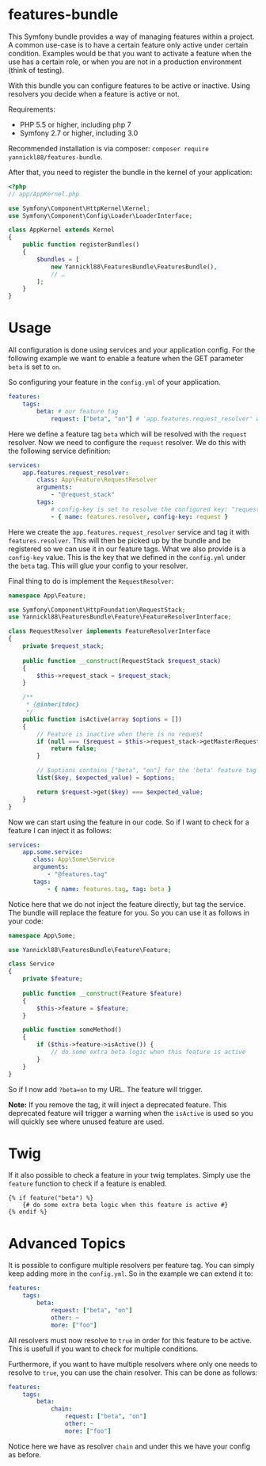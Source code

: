 # features-bundle
This Symfony bundle provides a way of managing features within a project. A common use-case is to have a certain feature only active under certain condition. Examples would be that you want to activate a feature when the use has a certain role, or when you are not in a production environment (think of testing).

With this bundle you can configure features to be active or inactive. Using resolvers you decide when a feature is active or not.

Requirements:
- PHP 5.5 or higher, including php 7
- Symfony 2.7 or higher, including 3.0
 
Recommended installation is via composer: `composer require yannickl88/features-bundle`.

After that, you need to register the bundle in the kernel of your application:

```php
<?php
// app/AppKernel.php

use Symfony\Component\HttpKernel\Kernel;
use Symfony\Component\Config\Loader\LoaderInterface;

class AppKernel extends Kernel
{
    public function registerBundles()
    {
        $bundles = [
            new Yannickl88\FeaturesBundle\FeaturesBundle(),
            // …
        ];
    }
}
```

# Usage
All configuration is done using services and your application config. For the following example we want to enable a feature when the GET parameter `beta` is set to `on`.

So configuring your feature in the `config.yml` of your application.

```yml
features:
    tags:
        beta: # our feature tag
            request: ["beta", "on"] # 'app.features.request_resolver' will resolve this key
```

Here we define a feature tag `beta` which will be resolved with the `request` resolver. Now we need to configure the `request` resolver. We do this with the following service definition:
```yml
services:
    app.features.request_resolver:
        class: App\Feature\RequestResolver
        arguments:
            - "@request_stack"
        tags:
            # config-key is set to resolve the configured key: "request" with the options "beta" and "on"
            - { name: features.resolver, config-key: request }
```
Here we create the `app.features.request_resolver` service and tag it with `features.resolver`. This will then be picked up by the bundle and be registered so we can use it in our feature tags. What we also provide is a `config-key` value. This is the key that we defined in the `config.yml` under the `beta` tag. This will glue your config to your resolver.

Final thing to do is implement the `RequestResolver`:
```php
namespace App\Feature;

use Symfony\Component\HttpFoundation\RequestStack;
use Yannickl88\FeaturesBundle\Feature\FeatureResolverInterface;

class RequestResolver implements FeatureResolverInterface
{
    private $request_stack;
    
    public function __construct(RequestStack $request_stack)
    {
        $this->request_stack = $request_stack;
    }

    /**
     * {@inheritdoc}
     */
    public function isActive(array $options = [])
    {
        // Feature is inactive when there is no request
        if (null === ($request = $this->request_stack->getMasterRequest())) {
            return false;
        }

        // $options contains ["beta", "on"] for the 'beta' feature tag
        list($key, $expected_value) = $options;

        return $request->get($key) === $expected_value;
    }
}
```
Now we can start using the feature in our code. So if I want to check for a feature I can inject it as follows:
```yml
services:
    app.some.service:
       class: App\Some\Service
       arguments:
           - "@features.tag"
       tags:
           - { name: features.tag, tag: beta }
```
Notice here that we do not inject the feature directly, but tag the service. The bundle will replace the feature for you. So you can use it as follows in your code:
```php
namespace App\Some;

use Yannickl88\FeaturesBundle\Feature\Feature;

class Service
{
    private $feature;
    
    public function __construct(Feature $feature)
    {
        $this->feature = $feature;
    }

    public function someMethod()
    {
        if ($this->feature->isActive()) {
            // do some extra beta logic when this feature is active
        }
    }
}
```
So if I now add `?beta=on` to my URL. The feature will trigger.

__Note:__ If you remove the tag, it will inject a deprecated feature. This deprecated feature will trigger a warning when the `isActive` is used so you will quickly see where unused feature are used.

# Twig
If it also possible to check a feature in your twig templates. Simply use the `feature` function to check if a feature is enabled.

```twig 
{% if feature("beta") %}
    {# do some extra beta logic when this feature is active #}
{% endif %}
```

# Advanced Topics
It is possible to configure multiple resolvers per feature tag. You can simply keep adding more in the `config.yml`. So in the example we can extend it to:
```yml
features:
    tags:
        beta:
            request: ["beta", "on"]
            other: ~
            more: ["foo"]
```
All resolvers must now resolve to `true` in order for this feature to be active. This is usefull if you want to check for multiple conditions.

Furthermore, if you want to have multiple resolvers where only one needs to resolve to `true`, you can use the chain resolver. This can be done as follows:
```yml
features:
    tags:
        beta:
            chain:
                request: ["beta", "on"]
                other: ~
                more: ["foo"]
```
Notice here we have as resolver `chain` and under this we have your config as before.

